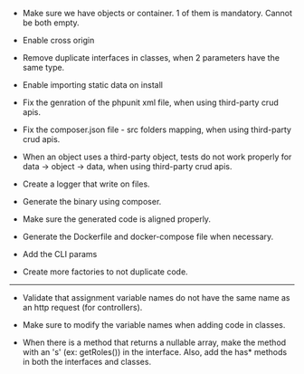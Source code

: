 * Make sure we have objects or container.  1 of them is mandatory.  Cannot be both empty.
* Enable cross origin
* Remove duplicate interfaces in classes, when 2 parameters have the same type.
* Enable importing static data on install

* Fix the genration of the phpunit xml file, when using third-party crud apis.
* Fix the composer.json file - src folders mapping, when using third-party crud apis.
* When an object uses a third-party object, tests do not work properly for data -> object -> data, when using third-party crud apis.

* Create a logger that write on files.
* Generate the binary using composer.
* Make sure the generated code is aligned properly.
* Generate the Dockerfile and docker-compose file when necessary.

* Add the CLI params
* Create more factories to not duplicate code.
--------------------
* Validate that assignment variable names do not have the same name as an http request (for controllers).
* Make sure to modify the variable names when adding code in classes.

* When there is a method that returns a nullable array, make the method with an 's' (ex: getRoles()) in the interface.  Also, add the has* methods in both the interfaces and classes.
